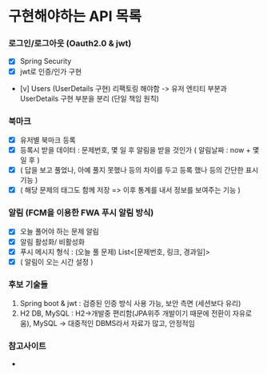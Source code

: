 # 구현해야하는 API 목록

### 로그인/로그아웃 (Oauth2.0 & jwt)

- [x] Spring Security
- [x] jwt로 인증/인가 구현
- [v] Users (UserDetails 구현) 리팩토링 해야함 ->
  유저 엔티티 부분과 UserDetails 구현 부분을 분리 (단일 책임 원칙)

### 북마크

- [x] 유저별 북마크 등록
- [x] 등록시 받을 데이터 : 문제번호, 몇 일 후 알림을 받을 것인가 ( 알림날짜 : now + 몇 일 후 )
- [x] ( 답을 보고 풀었나, 아예 풀지 못했나 등의 차이를 두고 등록 했나 등의 간단한 표시 기능 )
- [x] ( 해당 문제의 태그도 함께 저장 => 이후 통계를 내서 정보를 보여주는 기능 )

### 알림 (FCM을 이용한 FWA 푸시 알림 방식)

- [x] 오늘 풀어야 하는 문제 알림
- [x] 알림 활성화/ 비활성화
- [x] 푸시 메시지 형식 : (오늘 풀 문제) List<[문제번호, 링크, 경과일]>
- [x] ( 알림이 오는 시간 설정 )

### 후보 기술들

1. Spring boot & jwt : 검증된 인증 방식 사용 가능, 보안 측면 (세션보다 유리)
2. H2 DB, MySQL : H2->개발중 편리함(JPA위주 개발이기 때문에 전환이 자유로움), MySQL -> 대중적인 DBMS라서 자료가 많고, 안정적임

### 참고사이트

-
